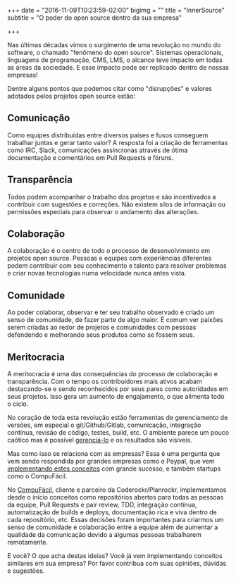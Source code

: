 +++
date = "2016-11-09T10:23:59-02:00"
bigimg = ""
title = "InnerSource"
subtitle = "O poder do open source dentro da sua empresa"

+++


Nas últimas décadas vimos o surgimento de uma revolução no mundo do software, o chamado "fenômeno do open source". Sistemas operacionais, linguagens de programação, CMS, LMS, o alcance teve impacto em todas as áreas da sociedade. E esse impacto pode ser replicado dentro de nossas empresas!

<!--more-->

Dentre alguns pontos que podemos citar como "disrupções" e valores adotados pelos projetos open source estão:

## Comunicação

Como equipes distribuidas entre diversos países e fusos conseguem trabalhar juntas e gerar tanto valor? A resposta foi a criação de ferramentas como IRC, Slack, comunicações assíncronas através de ótima documentação e comentários em Pull Requests e fóruns. 
  
## Transparência

Todos podem acompanhar o trabalho dos projetos e são incentivados a contribuir com sugestões e correções. Não existem silos de informação ou permissões especiais para observar o andamento das alterações. 

## Colaboração

A colaboração é o centro de todo o processo de desenvolvimento em projetos open source. Pessoas e equipes com experiências diferentes podem contribuir com seu conhecimento e talento para resolver problemas e criar novas tecnologias numa velocidade nunca antes vista. 

## Comunidade

Ao poder colaborar, observar e ter seu trabalho observado é criado um senso de comunidade, de fazer parte de algo maior. É comum ver paixões serem criadas ao redor de projetos e comunidades com pessoas defendendo e melhorando seus produtos como se fossem seus. 

## Meritocracia

A meritocracia é uma das consequências do processo de colaboração e transparência. Com o tempo os contribuidores mais ativos acabam destacando-se e sendo reconhecidos por seus pares como autoridades em seus projetos. Isso gera um aumento de engajamento, o que alimenta todo o ciclo. 

No coração de toda esta revolução estão ferramentas de gerenciamento de versões, em especial o git/Github/Gitlab, comunicação, integração contínua, revisão de código, testes, build, etc. O ambiente parece um pouco caótico mas é possível [gerenciá-lo](http://planrockr.com) e os resultados são visíveis. 

Mas como isso se relaciona com as empresas? Essa é uma pergunta que vem sendo respondida por grandes empresas como o Paypal, que  vem [implementando estes conceitos](https://paypal.github.io/InnerSourceCommons/) com grande sucesso, e também startups como o CompuFácil. 

No [CompuFácil](http://compufacil.com.br), cliente e parceiro da Coderockr/Planrockr, implementamos desde o início conceitos como repositórios abertos para todas as pessoas da equipe, Pull Requests e pair review, TDD, integração contínua, automatização de builds e deploys, documentação rica e viva dentro de cada repositório, etc. Essas decisões foram importantes para criarmos um senso de comunidade e colaboração entre a equipe além de aumentar a qualidade da comunicação devido a algumas pessoas trabalharem remotamente. 

E você? O que acha destas ideias? Você já vem implementando conceitos similares em sua empresa? Por favor contribua com suas opiniões, dúvidas e sugestões. 